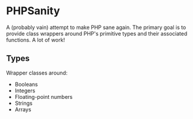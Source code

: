 PHPSanity
=========

A (probably vain) attempt to make PHP sane again. The primary goal is to provide class wrappers around PHP's primitive types and their associated functions. A lot of work!

## Types
Wrapper classes around:

 - Booleans
 - Integers
 - Floating-point numbers
 - Strings
 - Arrays

